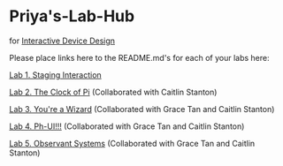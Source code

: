 # Priya's-Lab-Hub
for [Interactive Device Design](https://github.com/FAR-Lab/Developing-and-Designing-Interactive-Devices/)

Please place links here to the README.md's for each of your labs here:

[Lab 1. Staging Interaction](https://github.com/priyakatt/Interactive-Lab-Hub/blob/Spring2021/Lab%201/README.md)

[Lab 2. The Clock of Pi](https://github.com/caitlinstanton/Interactive-Lab-Hub/tree/Spring2021/Lab%202) (Collaborated with Caitlin Stanton)

[Lab 3. You're a Wizard](https://github.com/caitlinstanton/Interactive-Lab-Hub/blob/Spring2021/Lab%203/README.md) (Collaborated with Grace Tan and Caitlin Stanton)

[Lab 4. Ph-UI!!!](https://github.com/caitlinstanton/Interactive-Lab-Hub/tree/Spring2021/Lab%204) (Collaborated with Grace Tan and Caitlin Stanton)

[Lab 5. Observant Systems](https://github.com/caitlinstanton/Interactive-Lab-Hub/blob/Spring2021/Lab%205/README.md) (Collaborated with Grace Tan and Caitlin Stanton)
